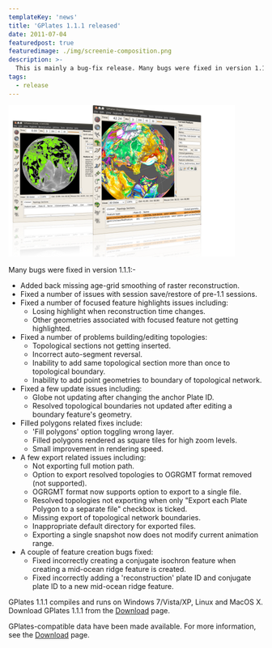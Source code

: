 ```yaml
---
templateKey: 'news'
title: 'GPlates 1.1.1 released'
date: 2011-07-04 
featuredpost: true
featuredimage: ./img/screenie-composition.png
description: >-
  This is mainly a bug-fix release. Many bugs were fixed in version 1.1.1!
tags:
  - release
---
```


![GPlates 1.1.1 released](./img/screenie-composition.png)

Many bugs were fixed in version 1.1.1:-

* Added back missing age-grid smoothing of raster reconstruction.
* Fixed a number of issues with session save/restore of pre-1.1 sessions.
* Fixed a number of focused feature highlights issues including:
  * Losing highlight when reconstruction time changes.
  * Other geometries associated with focused feature not getting highlighted.
* Fixed a number of problems building/editing topologies:
  * Topological sections not getting inserted.
  * Incorrect auto-segment reversal.
  * Inability to add same topological section more than once to topological boundary.
  * Inability to add point geometries to boundary of topological network.
* Fixed a few update issues including:
  * Globe not updating after changing the anchor Plate ID.
  * Resolved topological boundaries not updated after editing a boundary feature's geometry.
* Filled polygons related fixes include:
  * 'Fill polygons' option toggling wrong layer.
  * Filled polygons rendered as square tiles for high zoom levels.
  * Small improvement in rendering speed.
* A few export related issues including:
  * Not exporting full motion path.
  * Option to export resolved topologies to OGRGMT format removed (not supported).
  * OGRGMT format now supports option to export to a single file.
  * Resolved topologies not exporting when only "Export each Plate Polygon to a separate file" checkbox is ticked.
  * Missing export of topological network boundaries.
  * Inappropriate default directory for exported files.
  * Exporting a single snapshot now does not modify current animation range.
* A couple of feature creation bugs fixed:
  * Fixed incorrectly creating a conjugate isochron feature when creating a mid-ocean ridge feature is created.
  * Fixed incorrectly adding a 'reconstruction' plate ID and conjugate plate ID to a new mid-ocean ridge feature.

GPlates 1.1.1 compiles and runs on Windows 7/Vista/XP, Linux and MacOS X. Download GPlates 1.1.1 from the [Download](/download) page.

GPlates-compatible data have been made available. For more information, see the [Download](/download) page.

